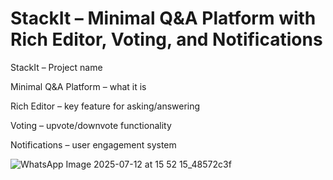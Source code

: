 # StackIt – Minimal Q&A Platform with Rich Editor, Voting, and Notifications

StackIt – Project name

Minimal Q&A Platform – what it is

Rich Editor – key feature for asking/answering

Voting – upvote/downvote functionality

Notifications – user engagement system

![WhatsApp Image 2025-07-12 at 15 52 15_48572c3f](https://github.com/user-attachments/assets/51e7ad0d-73f4-4d68-b1d3-e5016f4cd49b)

